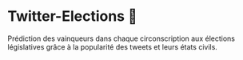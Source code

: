 # Twitter-Elections :partying_face:
Prédiction des vainqueurs dans chaque circonscription aux élections législatives grâce à la popularité des tweets et leurs états civils.


